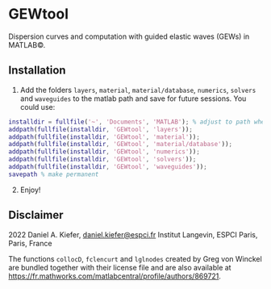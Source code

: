# GEWtool

Dispersion curves and computation with guided elastic waves (GEWs) in MATLAB©. 

## Installation 

1. Add the folders `layers`, `material`, `material/database`, `numerics`, `solvers` and `waveguides` to the matlab path and save for future sessions.  You could use:
  ```matlab
  installdir = fullfile('~', 'Documents', 'MATLAB'); % adjust to path where you put GEWtool!
  addpath(fullfile(installdir, 'GEWtool', 'layers'));
  addpath(fullfile(installdir, 'GEWtool', 'material'));
  addpath(fullfile(installdir, 'GEWtool', 'material/database'));
  addpath(fullfile(installdir, 'GEWtool', 'numerics'));
  addpath(fullfile(installdir, 'GEWtool', 'solvers'));
  addpath(fullfile(installdir, 'GEWtool', 'waveguides'));
  savepath % make permanent
  ```
2. Enjoy!

## Disclaimer 

2022 Daniel A. Kiefer, [daniel.kiefer@espci.fr](mailto:daniel.kiefer@espci.fr)
Institut Langevin, ESPCI Paris, Paris, France

The functions `collocD`, `fclencurt` and `lglnodes` created by Greg von Winckel are bundled together with their license file and are also available at https://fr.mathworks.com/matlabcentral/profile/authors/869721.